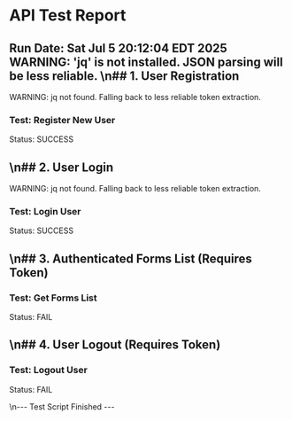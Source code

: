 # API Test Report
Run Date: Sat Jul  5 20:12:04 EDT 2025
WARNING: 'jq' is not installed. JSON parsing will be less reliable.
\n## 1. User Registration
--------------------------------------------------
WARNING: jq not found. Falling back to less reliable token extraction.
### Test: Register New User
Status: SUCCESS


\n## 2. User Login
--------------------------------------------------
WARNING: jq not found. Falling back to less reliable token extraction.
### Test: Login User
Status: SUCCESS


\n## 3. Authenticated Forms List (Requires Token)
--------------------------------------------------
### Test: Get Forms List
Status: FAIL


\n## 4. User Logout (Requires Token)
--------------------------------------------------
### Test: Logout User
Status: FAIL


\n--- Test Script Finished --- 
